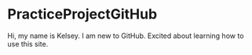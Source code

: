 # PracticeProjectGitHub
Hi, my name is Kelsey. I am new to GitHub. Excited about learning how to use this site. 
